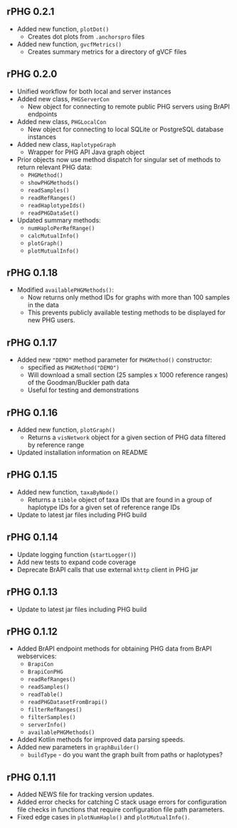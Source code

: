 ## rPHG 0.2.1
* Added new function, `plotDot()`
  + Creates dot plots from `.anchorspro` files
* Added new function, `gvcfMetrics()`
  + Creates summary metrics for a directory of gVCF files


## rPHG 0.2.0
* Unified workflow for both local and server instances
* Added new class, `PHGServerCon`
  + New object for connecting to remote public PHG servers using BrAPI 
    endpoints
* Added new class, `PHGLocalCon`
  + New object for connecting to local SQLite or PostgreSQL database
    instances
* Added new class, `HaplotypeGraph`
  + Wrapper for PHG API Java graph object
* Prior objects now use method dispatch for singular set of methods to return
  relevant PHG data:
  + `PHGMethod()`
  + `showPHGMethods()`
  + `readSamples()`
  + `readRefRanges()`
  + `readHaplotypeIds()`
  + `readPHGDataSet()`
* Updated summary methods:
  + `numHaploPerRefRange()`
  + `calcMutualInfo()`
  + `plotGraph()`
  + `plotMutualInfo()`


## rPHG 0.1.18
* Modified `availablePHGMethods()`:
  + Now returns only method IDs for graphs with more than 100 samples in the
    data
  + This prevents publicly available testing methods to be displayed for
    new PHG users.


## rPHG 0.1.17
* Added new `"DEMO"` method parameter for `PHGMethod()` constructor:
  + specified as `PHGMethod("DEMO")`
  + Will download a small section (25 samples x 1000 reference ranges)
    of the Goodman/Buckler path data
  + Useful for testing and demonstrations


## rPHG 0.1.16
* Added new function, `plotGraph()`
  + Returns a `visNetwork` object for a given section of PHG data filtered
    by reference range
* Updated installation information on README


## rPHG 0.1.15
* Added new function, `taxaByNode()`
  + Returns a `tibble` object of taxa IDs that are found
    in a group of haplotype IDs for a given set of reference
    range IDs
* Update to latest jar files including PHG build


## rPHG 0.1.14
* Update logging function (`startLogger()`)
* Add new tests to expand code coverage
* Deprecate BrAPI calls that use external `khttp` client in PHG jar


## rPHG 0.1.13
* Update to latest jar files including PHG build


## rPHG 0.1.12
* Added BrAPI endpoint methods for obtaining PHG data from BrAPI webservices:
  + `BrapiCon`
  + `BrapiConPHG`
  + `readRefRanges()`
  + `readSamples()`
  + `readTable()`
  + `readPHGDatasetFromBrapi()`
  + `filterRefRanges()`
  + `filterSamples()`
  + `serverInfo()`
  + `availablePHGMethods()`
* Added Kotlin methods for improved data parsing speeds.
* Added new parameters in `graphBuilder()`
  + `buildType` - do you want the graph built from paths or haplotypes?


## rPHG 0.1.11
* Added NEWS file for tracking version updates.
* Added error checks for catching C stack usage errors for configuration file
  checks in functions that require configuration file path parameters.
* Fixed edge cases in `plotNumHaplo()` and `plotMutualInfo()`.

